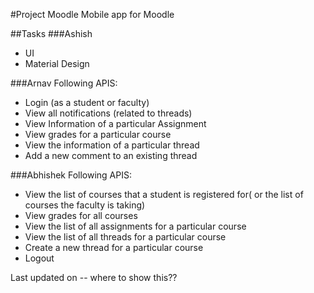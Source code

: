 #Project Moodle
Mobile app for Moodle

##Tasks
###Ashish
* UI
* Material Design

###Arnav
Following APIS:
* Login (as a student or faculty)
* View all notifications (related to threads)
* View Information of a particular Assignment
* View grades for a particular course
* View the information of a particular thread
* Add a new comment to an existing thread

###Abhishek
Following APIS:
* View the list of courses that a student is registered for( or the list of courses the faculty is taking)
* View grades for all courses
* View the list of all assignments for a particular course
* View the list of all threads for a particular course
* Create a new thread for a particular course
* Logout

Last updated on -- where to show this??
